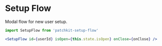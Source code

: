 # Setup Flow

Modal flow for new user setup.

```jsx
import SetupFlow from 'patchkit-setup-flow'

<SetupFlow id={userId} isOpen={this.state.isOpen} onClose={onClose} />
```